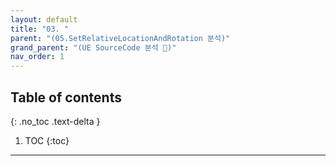 ```yaml
---
layout: default
title: "03. "
parent: "(05.SetRelativeLocationAndRotation 분석)"
grand_parent: "(UE SourceCode 분석 🤖)"
nav_order: 1
---
```


## Table of contents
{: .no_toc .text-delta }

1. TOC
{:toc}

---
